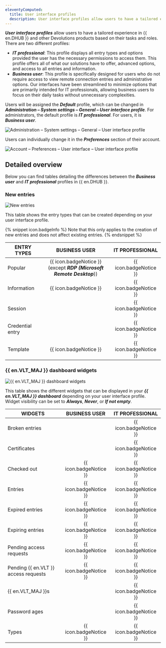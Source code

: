 ```yaml
---
eleventyComputed:
  title: User interface profiles
  description: User interface profiles allow users to have a tailored experience in {{ en.DHUB }} and other Devolutions products based on their tasks and roles.
---
```


***User interface profiles*** allow users to have a tailored experience in {{ en.DHUB }} and other Devolutions products
based on their tasks and roles. There are two different profiles:

* ***IT professional***: This profile displays all entry types and options provided the user has the necessary
  permissions to access them. This profile offers all of what our solutions have to offer, advanced options, and access
  to all entries and information.
* ***Business user***: This profile is specifically designed for users who do not require access to view remote
  connection entries and administrative options. Our interfaces have been streamlined to minimize options that are
  primarily intended for IT professionals, allowing business users to focus on their daily tasks without unnecessary
  complexities.

Users will be assigned the ***Default*** profile, which can be changed in
***Administration – System settings – General – User interface profile***. For administrators, the default profile is
***IT professional***. For users, it is ***Business user***.

![Administration – System settings – General – User interface profile](https://cdnweb.devolutions.net/docs/docs_en_hub_Hub2352.png)

Users can individually change it in the ***Preferences*** section of their account.

![Account – Preferences – User interface – User interface profile](https://cdnweb.devolutions.net/docs/HUBB2367_2024_1.png)

## Detailed overview

Below you can find tables detailing the differences between the ***Business user*** and ***IT professional*** profiles
in {{ en.DHUB }}.

### New entries

![New entries](https://cdnweb.devolutions.net/docs/docs_en_hub_Hub2281.png)

This table shows the entry types that can be created depending on your user interface profile.

{% snippet icon.badgeInfo %}
Note that this only applies to the creation of new entries and does not affect existing entries.
{% endsnippet %}

| ENTRY TYPES      |                              BUSINESS USER                              |    IT PROFESSIONAL     |
|------------------|:-----------------------------------------------------------------------:|:----------------------:|
| Popular          | {{ icon.badgeNotice }}<br>(except ***RDP (Microsoft Remote Desktop***)) | {{ icon.badgeNotice }} |
| Information      |                         {{ icon.badgeNotice }}                          | {{ icon.badgeNotice }} |
| Session          |                                                                         | {{ icon.badgeNotice }} |
| Credential entry |                                                                         | {{ icon.badgeNotice }} |
| Template         |                         {{ icon.badgeNotice }}                          | {{ icon.badgeNotice }} |

### {{ en.VLT_MAJ }} dashboard widgets

![{{ en.VLT_MAJ }} dashboard widgets](https://cdnweb.devolutions.net/docs/docs_en_hub_Hub2282.png)

This table shows the different widgets that can be displayed in your ***{{ en.VLT_MAJ }} dashboard*** depending on your
user interface profile. Widget visibility can be set to ***Always***, ***Never***, or ***If not empty***.

| WIDGETS                              |     BUSINESS USER      |    IT PROFESSIONAL     |
|--------------------------------------|:----------------------:|:----------------------:|
| Broken entries                       |                        | {{ icon.badgeNotice }} |
| Certificates                         |                        | {{ icon.badgeNotice }} |
| Checked out                          | {{ icon.badgeNotice }} | {{ icon.badgeNotice }} |
| Entries                              | {{ icon.badgeNotice }} | {{ icon.badgeNotice }} |
| Expired entries                      | {{ icon.badgeNotice }} | {{ icon.badgeNotice }} |
| Expiring entries                     | {{ icon.badgeNotice }} | {{ icon.badgeNotice }} |
| Pending access requests              | {{ icon.badgeNotice }} | {{ icon.badgeNotice }} |
| Pending {{ en.VLT }} access requests | {{ icon.badgeNotice }} | {{ icon.badgeNotice }} |
| {{ en.VLT_MAJ }}s                    |                        | {{ icon.badgeNotice }} |
| Password ages                        |                        | {{ icon.badgeNotice }} |
| Types                                | {{ icon.badgeNotice }} | {{ icon.badgeNotice }} |